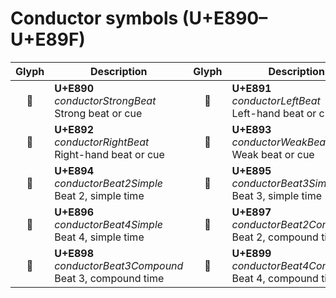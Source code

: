 Conductor symbols (U+E890–U+E89F)
=================================

| **Glyph** | **Description** | **Glyph** | **Description**
| :-------: | --------------- | :-------: | ---------------
|<span class="bravura_large">&#xe890;</span> | **U+E890**<br/>*conductorStrongBeat*<br/>Strong beat or cue | <span class="bravura_large">&#xe891;</span> | **U+E891**<br/>*conductorLeftBeat*<br/>Left-hand beat or cue
|<span class="bravura_large">&#xe892;</span> | **U+E892**<br/>*conductorRightBeat*<br/>Right-hand beat or cue | <span class="bravura_large">&#xe893;</span> | **U+E893**<br/>*conductorWeakBeat*<br/>Weak beat or cue
|<span class="bravura_large">&#xe894;</span> | **U+E894**<br/>*conductorBeat2Simple*<br/>Beat 2, simple time | <span class="bravura_large">&#xe895;</span> | **U+E895**<br/>*conductorBeat3Simple*<br/>Beat 3, simple time
|<span class="bravura_large">&#xe896;</span> | **U+E896**<br/>*conductorBeat4Simple*<br/>Beat 4, simple time | <span class="bravura_large">&#xe897;</span> | **U+E897**<br/>*conductorBeat2Compound*<br/>Beat 2, compound time
|<span class="bravura_large">&#xe898;</span> | **U+E898**<br/>*conductorBeat3Compound*<br/>Beat 3, compound time | <span class="bravura_large">&#xe899;</span> | **U+E899**<br/>*conductorBeat4Compound*<br/>Beat 4, compound time